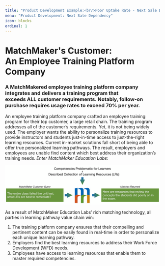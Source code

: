 ```yaml
---
title: "Product Development Example:<br/>Poor Uptake Rate - Next Sale Dependancy"
menu: "Product Development: Next Sale Dependency"
icon: blocks
ordinal: 1
---
```

# MatchMaker's Customer:<br/>An Employee Training Platform Company

### A MatchMakered employee training platform company integrates and delivers a training program that <br/>exceeds ALL customer requirements. Notably, follow-on purchase requires usage rates to exceed 70% per year.


An employee training platform company crafted an employee training program for their top customer, a large retail chain. The training program addresses all of the customer’s requirements. Yet, it is not being widely used. The employer wants the ability to personalize training resources to provide instructors and students just-in-time access to just-the-right learning resources. Current in-market solutions fall short of being able to offer true personalized learning pathways. The result, employers and employees are unable find content which best address their organization’s training needs.
*Enter MatchMaker Education Labs:*

![MatchMaker Locate Learning Resource Diagram](/mmassets/MM-Example-Learner.svg)

As a result of MatchMaker Education Labs’ rich matching technology, all parties in learning pathway value chain win:

1. The training platform company ensures that their compelling and pertinent content can be easily found in real-time in order to personalize each unique learning pathway.
2. Employers find the best learning resources to address their Work Force Development (WFD) needs.
3. Employees have access to learning resources that enable them to master required competencies.


